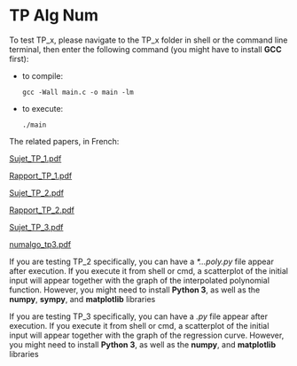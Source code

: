 # TP Alg Num

To test TP_x, please navigate to the TP_x folder in shell or the command line terminal, then enter the following
command (you might have to install **GCC** first):

* to compile:

      gcc -Wall main.c -o main -lm

* to execute:

      ./main

The related papers, in French:

[Sujet_TP_1.pdf](https://github.com/draialexis/Y2_Num_Algo/files/7317318/TP_1.pdf)

[Rapport_TP_1.pdf](https://github.com/draialexis/Y2_Num_Algo/files/7317319/numalgo_tp1.pdf)

[Sujet_TP_2.pdf](https://github.com/draialexis/Y2_Num_Algo/files/7317317/TP_2.pdf)

[Rapport_TP_2.pdf](https://github.com/draialexis/Y2_Num_Algo/files/7385915/numalgo_tp2.pdf)

[Sujet_TP_3.pdf](https://github.com/draialexis/Y2_Num_Algo/files/7461051/TP_3.pdf)

[numalgo_tp3.pdf](https://github.com/draialexis/Y2_Num_Algo/files/7474724/numalgo_tp3.pdf)

If you are testing TP_2 specifically, you can have a _*...poly.py_ file appear after execution. If you execute it
from shell or cmd, a scatterplot of the initial input will appear together with the graph of the interpolated polynomial
function. However, you might need to install **Python 3**, as well as the **numpy**, **sympy**, and **matplotlib** libraries

If you are testing TP_3 specifically, you can have a _.py_ file appear after execution. If you execute it
from shell or cmd, a scatterplot of the initial input will appear together with the graph of the regression curve.
However, you might need to install **Python 3**, as well as the **numpy**, and **matplotlib** libraries

